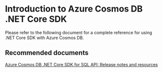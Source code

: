 <properties
	pageTitle="Azure Cosmos DB .NET Core SDK"
	description="Azure Cosmos DB .NET Core SDK"
	service="microsoft.documentdb"
	resource="databaseAccounts"
	authors="balaksms"
	displayOrder="303"
	selfHelpType="resource"
	supportTopicIds="32597486"
	resourceTags=""
	productPesIds="15585"
	cloudEnvironments="public"
/>

# Introduction to Azure Cosmos DB .NET Core SDK

Please refer to the following document for a complete reference for using .NET Core SDK with Azure Cosmos DB.

## **Recommended documents**

[Azure Cosmos DB .NET Core SDK for SQL API: Release notes and resources](https://docs.microsoft.com/azure/cosmos-db/sql-api-sdk-dotnet-core)
